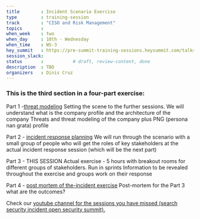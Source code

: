 ```yaml
---
title        : Incident Scenario Exercise
type         : training-session
track        : "CISO and Risk Management"
topics       : 
when_week    : two
when_day     : 10th - Wednesday
when_time    : WS-3
hey_summit   : https://pre-summit-training-sessions.heysummit.com/talks/incident-scenario-exercise/
session_slack:
status       :           # draft, review-content, done
description  : TBD
organizers   : Dinis Cruz
---
```


### This is the third section in a four-part exercise:

Part 1 -[threat modeling](https://pre-summit-training-sessions.heysummit.com/talks/threat-modeling)
Setting the scene to the further sessions.
We will understand what is the company profile and the architecture of the company
Threats and threat modeling of the company
plus PNG (persona nan grata) profile

Part 2 - [incident response planning](https://open-security-summit-2020.heysummit.com/talks/incident-response-planning)
We will run through the scenario with a small group of people who will get the roles of key stakeholders at the actual incident response session (which will be the next part)

Part 3 - THIS SESSION
Actual exercise - 5 hours with breakout rooms for different groups of stakeholders.
Run in sprints
Information to be revealed throughout the exercise and groups work on their response

Part 4 - [post mortem of the-incident exercise](https://open-security-summit-2020.heysummit.com/talks/post-mortem-of-the-incident-exercise/)
Post-mortem for the Part 3
what are the outcomes?

Check our [youtube channel for the sessions you have missed (search security incident open security summit).](https://www.youtube.com/channel/UCyse9b_2JLJUxKMLgSpOL-Q/)
